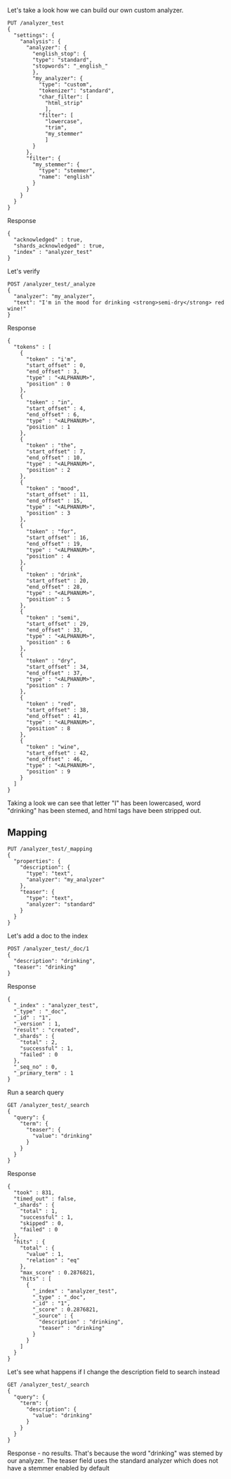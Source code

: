 Let's take a look how we can build our own custom analyzer.

```
PUT /analyzer_test
{
  "settings": {
    "analysis": {
      "analyzer": {
        "english_stop": {
        "type": "standard",
        "stopwords": "_english_"
        },
        "my_analyzer": {
          "type": "custom",
          "tokenizer": "standard",
          "char_filter": [
            "html_strip"
            ],
          "filter": [
            "lowercase",
            "trim",
            "my_stemmer"
            ]
        }
      },
      "filter": {
        "my_stemmer": {
          "type": "stemmer",
          "name": "english"
        }
      }
    }
  }
}
```
Response 

```
{
  "acknowledged" : true,
  "shards_acknowledged" : true,
  "index" : "analyzer_test"
}
```

Let's verify
```
POST /analyzer_test/_analyze
{
  "analyzer": "my_analyzer",
  "text": "I'm in the mood for drinking <strong>semi-dry</strong> red wine!"
}

```
Response
```
{
  "tokens" : [
    {
      "token" : "i'm",
      "start_offset" : 0,
      "end_offset" : 3,
      "type" : "<ALPHANUM>",
      "position" : 0
    },
    {
      "token" : "in",
      "start_offset" : 4,
      "end_offset" : 6,
      "type" : "<ALPHANUM>",
      "position" : 1
    },
    {
      "token" : "the",
      "start_offset" : 7,
      "end_offset" : 10,
      "type" : "<ALPHANUM>",
      "position" : 2
    },
    {
      "token" : "mood",
      "start_offset" : 11,
      "end_offset" : 15,
      "type" : "<ALPHANUM>",
      "position" : 3
    },
    {
      "token" : "for",
      "start_offset" : 16,
      "end_offset" : 19,
      "type" : "<ALPHANUM>",
      "position" : 4
    },
    {
      "token" : "drink",
      "start_offset" : 20,
      "end_offset" : 28,
      "type" : "<ALPHANUM>",
      "position" : 5
    },
    {
      "token" : "semi",
      "start_offset" : 29,
      "end_offset" : 33,
      "type" : "<ALPHANUM>",
      "position" : 6
    },
    {
      "token" : "dry",
      "start_offset" : 34,
      "end_offset" : 37,
      "type" : "<ALPHANUM>",
      "position" : 7
    },
    {
      "token" : "red",
      "start_offset" : 38,
      "end_offset" : 41,
      "type" : "<ALPHANUM>",
      "position" : 8
    },
    {
      "token" : "wine",
      "start_offset" : 42,
      "end_offset" : 46,
      "type" : "<ALPHANUM>",
      "position" : 9
    }
  ]
}
```

Taking a look we can see that letter "I" has been lowercased, word "drinking" has been stemed, and html tags have been stripped out.

## Mapping

```
PUT /analyzer_test/_mapping
{
  "properties": {
    "description": {
      "type": "text",
      "analyzer": "my_analyzer"
    },
    "teaser": {
      "type": "text",
      "analyzer": "standard"
    }
  }
}
```

Let's add a doc to the index

```
POST /analyzer_test/_doc/1
{
  "description": "drinking",
  "teaser": "drinking"
}
```

Response
```
{
  "_index" : "analyzer_test",
  "_type" : "_doc",
  "_id" : "1",
  "_version" : 1,
  "result" : "created",
  "_shards" : {
    "total" : 2,
    "successful" : 1,
    "failed" : 0
  },
  "_seq_no" : 0,
  "_primary_term" : 1
}
```
Run a search query
```
GET /analyzer_test/_search
{
  "query": {
    "term": {
      "teaser": {
        "value": "drinking"
      }
    }
  }
}
```
Response
```
{
  "took" : 831,
  "timed_out" : false,
  "_shards" : {
    "total" : 1,
    "successful" : 1,
    "skipped" : 0,
    "failed" : 0
  },
  "hits" : {
    "total" : {
      "value" : 1,
      "relation" : "eq"
    },
    "max_score" : 0.2876821,
    "hits" : [
      {
        "_index" : "analyzer_test",
        "_type" : "_doc",
        "_id" : "1",
        "_score" : 0.2876821,
        "_source" : {
          "description" : "drinking",
          "teaser" : "drinking"
        }
      }
    ]
  }
}
```
Let's see what happens if I change the description field to search instead

```
GET /analyzer_test/_search
{
  "query": {
    "term": {
      "description": {
        "value": "drinking"
      }
    }
  }
}
```
Response - no results. That's because the word "drinking" was stemed by our analyzer. The teaser field uses the standard analyzer which does not have a stemmer enabled by default

